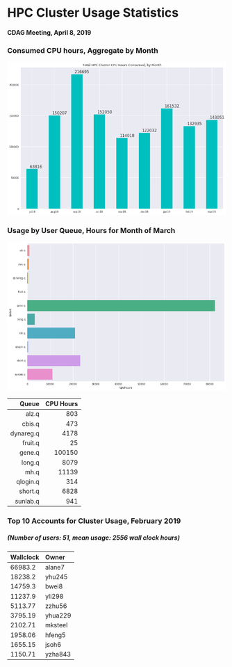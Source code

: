 # HPC Cluster Usage Statistics
####  CDAG Meeting, April 8, 2019

### Consumed CPU hours, Aggregate by Month
<img src="Images/HPC_Cluster_Usage_Barchart_201903.png">


### Usage by User Queue, Hours for Month of March

<img src="Images/HPC_Cluster_queue_usage_201903.png">


Queue | CPU Hours
---------:|-----------:
alz.q|803
cbis.q|473
dynareg.q|4178
fruit.q|25
gene.q|100150
long.q|8079
mh.q|11139
qlogin.q|314
short.q|6828
sunlab.q|941

### Top 10 Accounts for Cluster Usage, February 2019
##### (Number of users: 51, mean usage: 2556 wall clock hours)

Wallclock | Owner
:--------|:--------
66983.2|alane7
18238.2|yhu245
14759.3|bwei8
11237.9|yli298
5113.77|zzhu56
3795.19|yhua229
2102.71|mksteel
1958.06|hfeng5
1655.15|jsoh6
1150.71|yzha843
